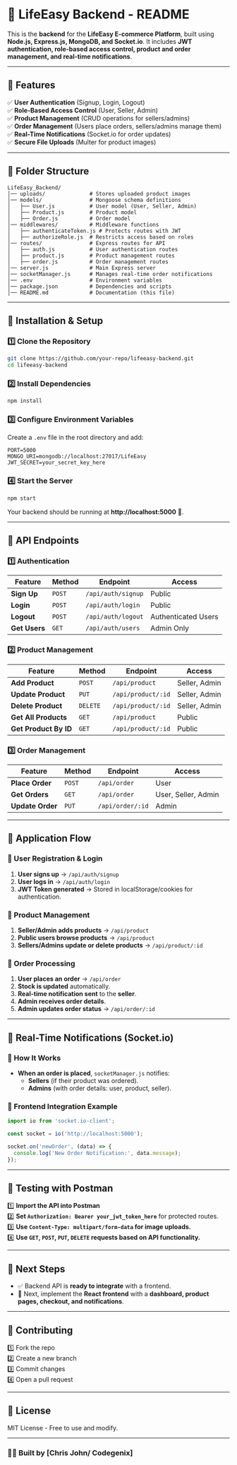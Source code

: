# **📌 LifeEasy Backend - README**  

This is the **backend** for the **LifeEasy E-commerce Platform**, built using **Node.js, Express.js, MongoDB, and Socket.io**. It includes **JWT authentication, role-based access control, product and order management, and real-time notifications**.

---

## **🚀 Features**
✅ **User Authentication** (Signup, Login, Logout)  
✅ **Role-Based Access Control** (User, Seller, Admin)  
✅ **Product Management** (CRUD operations for sellers/admins)  
✅ **Order Management** (Users place orders, sellers/admins manage them)  
✅ **Real-Time Notifications** (Socket.io for order updates)  
✅ **Secure File Uploads** (Multer for product images)  

---

## **📂 Folder Structure**
```
LifeEasy_Backend/
│── uploads/              # Stores uploaded product images
│── models/               # Mongoose schema definitions
│   ├── User.js           # User model (User, Seller, Admin)
│   ├── Product.js        # Product model
│   ├── Order.js          # Order model
│── middlewares/          # Middleware functions
│   ├── authenticateToken.js # Protects routes with JWT
│   ├── authorizeRole.js  # Restricts access based on roles
│── routes/               # Express routes for API
│   ├── auth.js           # User authentication routes
│   ├── product.js        # Product management routes
│   ├── order.js          # Order management routes
│── server.js             # Main Express server
│── socketManager.js      # Manages real-time order notifications
│── .env                  # Environment variables
│── package.json          # Dependencies and scripts
│── README.md             # Documentation (this file)
```

---

## **📌 Installation & Setup**
### **1️⃣ Clone the Repository**
```bash
git clone https://github.com/your-repo/lifeeasy-backend.git
cd lifeeasy-backend
```

### **2️⃣ Install Dependencies**
```bash
npm install
```

### **3️⃣ Configure Environment Variables**
Create a `.env` file in the root directory and add:
```
PORT=5000
MONGO_URI=mongodb://localhost:27017/LifeEasy
JWT_SECRET=your_secret_key_here
```

### **4️⃣ Start the Server**
```bash
npm start
```
Your backend should be running at **http://localhost:5000** 🎉.

---

## **📌 API Endpoints**
### **1️⃣ Authentication**
| Feature        | Method | Endpoint          | Access  |
|---------------|--------|-------------------|---------|
| **Sign Up**   | `POST` | `/api/auth/signup` | Public  |
| **Login**     | `POST` | `/api/auth/login`  | Public  |
| **Logout**    | `POST` | `/api/auth/logout` | Authenticated Users |
| **Get Users** | `GET`  | `/api/auth/users`  | Admin Only |

### **2️⃣ Product Management**
| Feature             | Method | Endpoint               | Access |
|---------------------|--------|------------------------|--------|
| **Add Product**     | `POST` | `/api/product`        | Seller, Admin |
| **Update Product**  | `PUT`  | `/api/product/:id`    | Seller, Admin |
| **Delete Product**  | `DELETE` | `/api/product/:id` | Seller, Admin |
| **Get All Products**| `GET`  | `/api/product`        | Public |
| **Get Product By ID** | `GET` | `/api/product/:id`  | Public |

### **3️⃣ Order Management**
| Feature             | Method | Endpoint            | Access |
|---------------------|--------|---------------------|--------|
| **Place Order**     | `POST` | `/api/order`       | User |
| **Get Orders**      | `GET`  | `/api/order`       | User, Seller, Admin |
| **Update Order**    | `PUT`  | `/api/order/:id`   | Admin |

---

## **📌 Application Flow**
### **🔹 User Registration & Login**
1. **User signs up** → `/api/auth/signup`
2. **User logs in** → `/api/auth/login`
3. **JWT Token generated** → Stored in localStorage/cookies for authentication.

### **🔹 Product Management**
1. **Seller/Admin adds products** → `/api/product`  
2. **Public users browse products** → `/api/product`  
3. **Sellers/Admins update or delete products** → `/api/product/:id`

### **🔹 Order Processing**
1. **User places an order** → `/api/order`
2. **Stock is updated** automatically.
3. **Real-time notification sent** to the **seller**.
4. **Admin receives order details**.
5. **Admin updates order status** → `/api/order/:id`

---

## **📌 Real-Time Notifications (Socket.io)**
### **🔹 How It Works**
- **When an order is placed**, `socketManager.js` notifies:
  - **Sellers** (if their product was ordered).
  - **Admins** (with order details: user, product, seller).
  
### **🔹 Frontend Integration Example**
```javascript
import io from 'socket.io-client';

const socket = io('http://localhost:5000');

socket.on('newOrder', (data) => {
  console.log('New Order Notification:', data.message);
});
```

---

## **📌 Testing with Postman**
1️⃣ **Import the API into Postman**  
2️⃣ **Set `Authorization: Bearer your_jwt_token_here`** for protected routes.  
3️⃣ **Use `Content-Type: multipart/form-data` for image uploads.**  
4️⃣ **Use `GET`, `POST`, `PUT`, `DELETE` requests based on API functionality.**  

---

## **📌 Next Steps**
- ✅ Backend API is **ready to integrate** with a frontend.
- 🚀 Next, implement the **React frontend** with a **dashboard, product pages, checkout, and notifications**.

---

## **📌 Contributing**
1️⃣ Fork the repo  
2️⃣ Create a new branch  
3️⃣ Commit changes  
4️⃣ Open a pull request  

---

## **📌 License**
MIT License - Free to use and modify.  

---

### **👨‍💻 Built by [Chris John/ Codegenix]**
